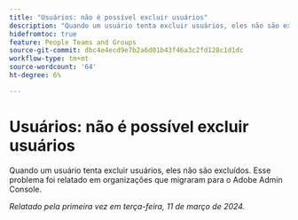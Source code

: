 ```yaml
---
title: "Usuários: não é possível excluir usuários"
description: "Quando um usuário tenta excluir usuários, eles não são excluídos. Esse problema foi relatado em organizações que migraram para a Adobe Admin Console."
hidefromtoc: true
feature: People Teams and Groups
source-git-commit: dbc4e4ecd9e7b2a6d01b43f46a3c2fd128c1d1dc
workflow-type: tm+mt
source-wordcount: '64'
ht-degree: 6%

---
```



# Usuários: não é possível excluir usuários

Quando um usuário tenta excluir usuários, eles não são excluídos. Esse problema foi relatado em organizações que migraram para o Adobe Admin Console.

_Relatado pela primeira vez em terça-feira, 11 de março de 2024._
